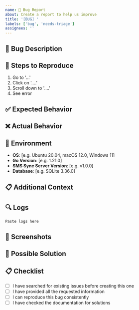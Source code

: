 ```yaml
---
name: 🐛 Bug Report
about: Create a report to help us improve
title: '[BUG] '
labels: ['bug', 'needs-triage']
assignees: ''
---
```


## 🐛 Bug Description
<!-- A clear and concise description of what the bug is -->

## 🔄 Steps to Reproduce
1. Go to '...'
2. Click on '....'
3. Scroll down to '....'
4. See error

## ✅ Expected Behavior
<!-- A clear and concise description of what you expected to happen -->

## ❌ Actual Behavior  
<!-- A clear and concise description of what actually happened -->

## 📱 Environment
- **OS**: [e.g. Ubuntu 20.04, macOS 12.0, Windows 11]
- **Go Version**: [e.g. 1.21.0]
- **SMS Sync Server Version**: [e.g. v1.0.0]
- **Database**: [e.g. SQLite 3.36.0]

## 📋 Additional Context
<!-- Add any other context about the problem here -->

## 🔍 Logs
<!-- Add relevant logs, error messages, or stack traces -->
```
Paste logs here
```

## 📎 Screenshots
<!-- If applicable, add screenshots to help explain your problem -->

## 🧪 Possible Solution
<!-- If you have suggestions on how to fix the bug, please describe them here -->

## 📋 Checklist
- [ ] I have searched for existing issues before creating this one
- [ ] I have provided all the requested information
- [ ] I can reproduce this bug consistently
- [ ] I have checked the documentation for solutions
